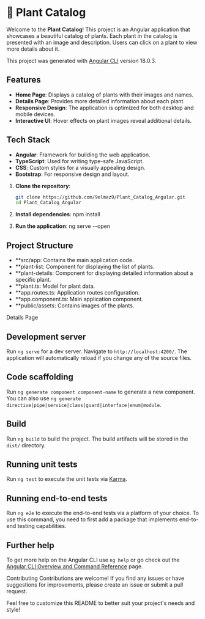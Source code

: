 # 🌿 Plant Catalog
Welcome to the **Plant Catalog**! This project is an Angular application that showcases a beautiful catalog of plants. Each plant in the catalog is presented with an image and description. Users can click on a plant to view more details about it.

This project was generated with [Angular CLI](https://github.com/angular/angular-cli) version 18.0.3.

## Features

- **Home Page**: Displays a catalog of plants with their images and names.
- **Details Page**: Provides more detailed information about each plant.
- **Responsive Design**: The application is optimized for both desktop and mobile devices.
- **Interactive UI**: Hover effects on plant images reveal additional details.

## Tech Stack

- **Angular**: Framework for building the web application.
- **TypeScript**: Used for writing type-safe JavaScript.
- **CSS**: Custom styles for a visually appealing design.
- **Bootstrap**: For responsive design and layout.

1. **Clone the repository**:
   ```sh
   git clone https://github.com/9elmaz9/Plant_Catalog_Angular.git
   cd Plant_Catalog_Angular
   
 2. **Install dependencies**:
    npm install

3. **Run the application**:
   ng serve --open




##  Project Structure
- **src/app: Contains the main application code.
- **plant-list: Component for displaying the list of plants.
- **plant-details: Component for displaying detailed information about a specific plant.
- **plant.ts: Model for plant data.
- **app.routes.ts: Application routes configuration.
- **app.component.ts: Main application component.
- **public/assets: Contains images of the plants.


Details Page
 
## Development server

Run `ng serve` for a dev server. Navigate to `http://localhost:4200/`. The application will automatically reload if you change any of the source files.

## Code scaffolding

Run `ng generate component component-name` to generate a new component. You can also use `ng generate directive|pipe|service|class|guard|interface|enum|module`.

## Build

Run `ng build` to build the project. The build artifacts will be stored in the `dist/` directory.

## Running unit tests

Run `ng test` to execute the unit tests via [Karma](https://karma-runner.github.io).

## Running end-to-end tests

Run `ng e2e` to execute the end-to-end tests via a platform of your choice. To use this command, you need to first add a package that implements end-to-end testing capabilities.

## Further help

To get more help on the Angular CLI use `ng help` or go check out the [Angular CLI Overview and Command Reference](https://angular.dev/tools/cli) page.


Contributing
Contributions are welcome! If you find any issues or have suggestions for improvements, please create an issue or submit a pull request.

Feel free to customize this README to better suit your project's needs and style!

